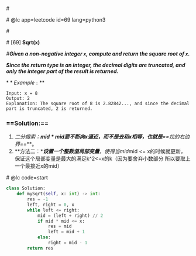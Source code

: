 \#

\# @lc app=leetcode id=69 lang=python3

\#

\# [69] **Sqrt(x)**

*\#**Given a non-negative integer `x`, compute and return the square root of `x`.***

***Since the return type is an integer, the decimal digits are truncated, and only the integer part of the result is returned.***

$**Example:**$

```
Input: x = 8
Output: 2
Explanation: The square root of 8 is 2.82842..., and since the decimal part is truncated, 2 is returned.
```

### ==Solution:==

1. **二分搜索：**mid * mid要不断向x逼近，而不是去和x相等，也就是***==找的右边界==***。
2. **方法二：****设置一个整数值局部变量**，使得当mid*mid <= x的时候就更新，保证这个局部变量是最大的满足k^2<=x的k（因为要舍弃小数部分 所以要取上一个最接近x的mid）

\# @lc code=start

```python
class Solution:
    def mySqrt(self, x: int) -> int:
        res = -1
        left, right = 0, x
        while left <= right:
            mid = (left + right) // 2
            if mid * mid <= x:
                res = mid
                left = mid + 1
            else:
                right = mid - 1
        return res
```

